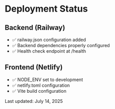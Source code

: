 # Deployment Status

## Backend (Railway)
- ✅ railway.json configuration added
- ✅ Backend dependencies properly configured
- ✅ Health check endpoint at /health

## Frontend (Netlify)  
- ✅ NODE_ENV set to development
- ✅ netlify.toml configuration
- ✅ Vite build configuration

Last updated: July 14, 2025
